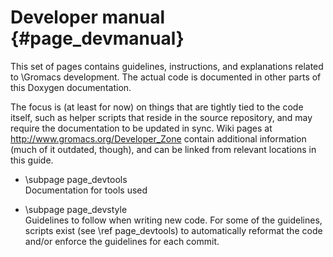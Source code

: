 Developer manual {#page_devmanual}
================

This set of pages contains guidelines, instructions, and explanations related
to \Gromacs development.  The actual code is documented in other parts of this
Doxygen documentation.

The focus is (at least for now) on things that are tightly tied to the code
itself, such as helper scripts that reside in the source repository, and may
require the documentation to be updated in sync.  Wiki pages at
<http://www.gromacs.org/Developer_Zone> contain additional information (much of
it outdated, though), and can be linked from relevant locations in this guide.

 - \subpage page_devtools <br/>
   Documentation for tools used

 - \subpage page_devstyle <br/>
   Guidelines to follow when writing new code. For some of the guidelines,
   scripts exist (see \ref page_devtools) to automatically reformat the code
   and/or enforce the guidelines for each commit.
